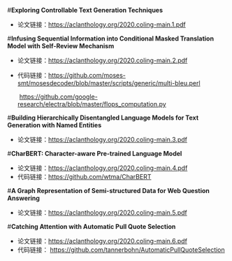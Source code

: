#**Exploring Controllable Text Generation Techniques**

 - 论文链接：https://aclanthology.org/2020.coling-main.1.pdf

#**Infusing Sequential Information into Conditional Masked Translation Model with Self-Review Mechanism**

 - 论文链接：https://aclanthology.org/2020.coling-main.2.pdf

 - 代码链接：https://github.com/moses-smt/mosesdecoder/blob/master/scripts/generic/multi-bleu.perl

   ​					https://github.com/google-research/electra/blob/master/flops_computation.py

#**Building Hierarchically Disentangled Language Models for Text Generation with Named Entities**

 - 论文链接：https://aclanthology.org/2020.coling-main.3.pdf

#**CharBERT: Character-aware Pre-trained Language Model**

- 论文链接：https://aclanthology.org/2020.coling-main.4.pdf
- 代码链接：https://github.com/wtma/CharBERT

#**A Graph Representation of Semi-structured Data for Web Question Answering**

 - 论文链接：https://aclanthology.org/2020.coling-main.5.pdf

#**Catching Attention with Automatic Pull Quote Selection**

- 论文链接：https://aclanthology.org/2020.coling-main.6.pdf
- 代码链接： https://github.com/tannerbohn/AutomaticPullQuoteSelection

